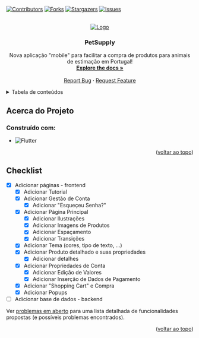 <!-- PROJECT SHIELDS -->
<!--
*** I'm using markdown "reference style" links for readability.
*** Reference links are enclosed in brackets [ ] instead of parentheses ( ).
*** See the bottom of this document for the declaration of the reference variables
*** for contributors-url, forks-url, etc. This is an optional, concise syntax you may use.
*** https://www.markdownguide.org/basic-syntax/#reference-style-links
-->
[![Contributors][contributors-shield]][contributors-url]
[![Forks][forks-shield]][forks-url]
[![Stargazers][stars-shield]][stars-url]
[![Issues][issues-shield]][issues-url]



<!-- PROJECT LOGO -->
<br />
<div align="center">
  <a href="https://github.com/joaocupido/projeto_sti">
    <img src="https://joaocupido.github.io/projeto_sti/petsupply-low-resolution-logo-color-on-transparent-background.png" alt="Logo">
  </a>

<h3 align="center">PetSupply</h3>

  <p align="center">
    Nova aplicação "mobile" para facilitar a compra de produtos para animais de estimação em Portugal!
    <br />
    <a href="https://github.com/joaocupido/projeto_sti"><strong>Explore the docs »</strong></a>
    <br />
    <br />
    <a href="https://github.com/joaocupido/projeto_sti/issues">Report Bug</a>
    ·
    <a href="https://github.com/joaocupido/projeto_sti/issues">Request Feature</a>
  </p>
</div>



<!-- TABLE OF CONTENTS -->
<details>
  <summary>Tabela de conteúdos</summary>
  <ol>
    <li>
      <a href="#about-the-project">Acerca do projeto</a>
      <ul>
        <li><a href="#built-with">Construído com</a></li>
      </ul>
    </li>
    <li><a href="#roadmap">Checklist</a></li>
  </ol>
</details>


<!-- ABOUT THE PROJECT -->
## Acerca do Projeto

### Construído com:

* ![Flutter](https://img.shields.io/badge/Flutter-%2302569B.svg?style=for-the-badge&logo=Flutter&logoColor=white)

<p align="right">(<a href="#readme-top">voltar ao topo</a>)</p>


<!-- ROADMAP -->
## Checklist

- [X] Adicionar páginas - frontend
  - [X] Adicionar Tutorial
  - [X] Adicionar Gestão de Conta
    - [X] Adicionar "Esqueçeu Senha?"
  - [X] Adicionar Página Principal
    - [X] Adicionar Ilustrações
    - [X] Adicionar Imagens de Produtos
    - [X] Adicionar Espaçamento
    - [X] Adicionar Transições
  - [X] Adicionar Tema (cores, tipo de texto, ...)
  - [X] Adicionar Produto detalhado e suas propriedades
    - [X] Adicionar detalhes
  - [X] Adicionar Propriedades de Conta
    - [X] Adicionar Edição de Valores
    - [X] Adicionar Inserção de Dados de Pagamento
  - [X] Adicionar "Shopping Cart" e Compra
  - [X] Adicionar Popups
- [ ] Adicionar base de dados - backend

Ver [problemas em aberto](https://github.com/joaocupido/projeto_sti/issues) para uma lista detalhada de funcionalidades propostas (e possíveis problemas encontrados).

<p align="right">(<a href="#readme-top">voltar ao topo</a>)</p>



<!-- MARKDOWN LINKS & IMAGES -->
<!-- https://www.markdownguide.org/basic-syntax/#reference-style-links -->
[contributors-shield]: https://img.shields.io/github/contributors/joaocupido/projeto_sti.svg?style=for-the-badge
[contributors-url]: https://github.com/joaocupido/projeto_sti/graphs/contributors
[forks-shield]: https://img.shields.io/github/forks/joaocupido/projeto_sti.svg?style=for-the-badge
[forks-url]: https://github.com/joaocupido/projeto_sti/network/members
[stars-shield]: https://img.shields.io/github/stars/joaocupido/projeto_sti.svg?style=for-the-badge
[stars-url]: https://github.com/joaocupido/projeto_sti/stargazers
[issues-shield]: https://img.shields.io/github/issues/joaocupido/projeto_sti.svg?style=for-the-badge
[issues-url]: https://github.com/joaocupido/projeto_sti/issues
[license-shield]: https://img.shields.io/github/license/joaocupido/projeto_sti.svg?style=for-the-badge
[license-url]: https://github.com/joaocupido/projeto_sti/blob/master/LICENSE.txt
[linkedin-shield]: https://img.shields.io/badge/-LinkedIn-black.svg?style=for-the-badge&logo=linkedin&colorB=555
